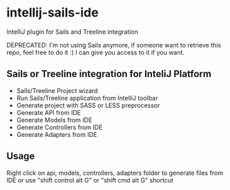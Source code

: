 # intellij-sails-ide
IntelliJ plugin for Sails and Treeline integration

DEPRECATED: I'm not using Sails anymore, if someone want to retrieve this repo, feel free to do it :) I can give you access to it if you want. 

## Sails or Treeline integration for InteliJ Platform
* Sails/Treeline Project wizard
* Run Sails/Treeline application from IntelliJ toolbar
* Generate project with SASS or LESS preprocessor
* Generate API from IDE
* Generate Models from IDE
* Generate Controllers from IDE
* Generate Adapters from IDE


## Usage
Right click on api, models, controllers, adapters folder to generate files from IDE or use "shift control alt G" or "shift cmd alt G" shortcut
